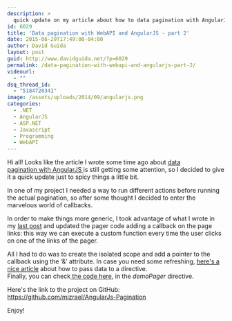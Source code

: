 ```yaml
---
description: >
  quick update on my article about how to data pagination with AngularJS and WebAPI, explaining how to add custom callbacks to the pager links
id: 6029
title: 'Data pagination with WebAPI and AngularJS - part 2'
date: 2015-06-29T17:49:00-04:00
author: David Guida
layout: post
guid: http://www.davidguida.net/?p=6029
permalink: /data-pagination-with-webapi-and-angularjs-part-2/
videourl:
  - ""
dsq_thread_id:
  - "5184720341"
image: /assets/uploads/2014/09/angularjs.png
categories:
  - .NET
  - AngularJS
  - ASP.NET
  - Javascript
  - Programming
  - WebAPI
---
```

Hi all! Looks like the article I wrote some time ago about <a href="http://www.davidguida.net/data-pagination-with-webapi-and-angularjs/" target="_blank">data pagination with AngularJS </a>is still getting some attention, so I decided to give it a quick update just to spicy things a little bit.

In one of my project I needed a way to run different actions before running the actual pagination, so after some thought I decided to enter the marvelous world of callbacks.

In order to make things more generic, I took advantage of what I wrote in my <a href="http://www.davidguida.net/angularjs-passing-functions-to-directives/" target="_blank">last post</a> and updated the pager code adding a callback on the page links: this way we can execute a custom function every time the user clicks on one of the links of the pager.

All I had to do was to create the isolated scope and add a pointer to the callback using the &#8216;&' attribute. In case you need some refreshing, <a href="http://fdietz.github.io/recipes-with-angular-js/directives/passing-configuration-params-using-html-attributes.html" target="_blank">here's a nice article</a> about how to pass data to a directive.  
Finally, you can check<a href="https://github.com/mizrael/AngularJs-Pagination/blob/master/DemoAngularPagination/Scripts/demo.js" target="_blank"> the code here</a>, in the _demoPager_ directive.

Here's the link to the project on GitHub: <a title="AngularJS Pagination" href="https://github.com/mizrael/AngularJs-Pagination" target="_blank">https://github.com/mizrael/AngularJs-Pagination</a>

Enjoy!

<div class="post-details-footer-widgets">
</div>
